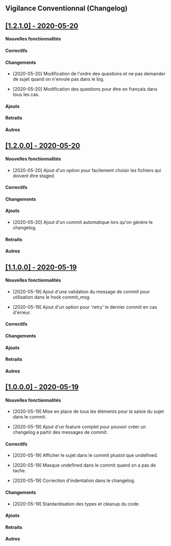 ## Vigilance Conventionnal (Changelog)

[//]: # "TEMPLATE"

## [[1.2.1.0] - 2020-05-20](https://git.vigilance.local/slafleur/conventionnal/blob/master/CHANGELOG.md)
    
#### Nouvelles fonctionnalités

#### Correctifs

#### Changements

- [2020-05-20] Modification de l'ordre des questions et ne pas demander de sujet quand on n'envoie pas dans le log.

- [2020-05-20] Modification des questions pour être en français dans tous les cas.

#### Ajouts

#### Retraits

#### Autres

## [[1.2.0.0] - 2020-05-20](https://git.vigilance.local/git@github.com:MedianAura/vigilance-conventionnal/blob/master/CHANGELOG.md)
    
#### Nouvelles fonctionnalités

- [2020-05-20] Ajout d'un option pour facilement choisir les fichiers qui doivent être staged.

#### Correctifs

#### Changements

#### Ajouts

- [2020-05-20] Ajout d'un commit automatique lors qu'on génère le changelog.

#### Retraits

#### Autres

## [[1.1.0.0] - 2020-05-19](https://git.vigilance.local/vigilance-conventionnal/blob/master/CHANGELOG.md)
    
#### Nouvelles fonctionnalités

- [2020-05-19] Ajout d'une validation du message de commit pour utilisation dans le hook commit_msg.

- [2020-05-19] Ajout d'un option pour 'retry' le dernier commit en cas d'erreur.

#### Correctifs

#### Changements

#### Ajouts

#### Retraits

#### Autres

## [[1.0.0.0] - 2020-05-19](https://git.vigilance.local/vigilance-conventionnal/blob/master/CHANGELOG.md)
   
#### Nouvelles fonctionnalités

- [2020-05-19] Mise en place de tous les éléments pour la saisie du sujet dans le commit.

- [2020-05-19] Ajout d'un feature complet pour pouvoir créer un changelog a partir des messages de commit.

#### Correctifs

- [2020-05-19] Afficher le sujet dans le commit plustot que undefined.

- [2020-05-19] Masque undefined dans le commit quand on a pas de tache.

- [2020-05-19] Correction d'indentation dans le changelog.

#### Changements

- [2020-05-19] Stardardisation des types et cleanup du code.

#### Ajouts

#### Retraits

#### Autres